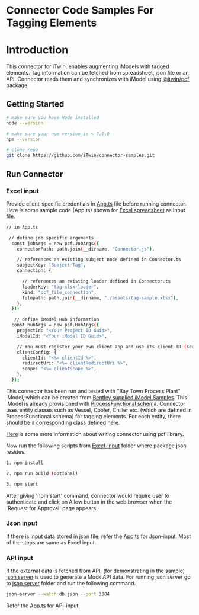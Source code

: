 # Connector Code Samples For Tagging Elements

# Introduction

This connector for iTwin, enables augmenting iModels with tagged elements. Tag information can be fetched from spreadsheet, json file or an API. Connector reads them and synchronizes with iModel using [@itwin/pcf](https://www.npmjs.com/package/@itwin/pcf) package.

## Getting Started

```sh
# make sure you have Node installed
node --version

# make sure your npm version is < 7.0.0
npm --version

# clone repo
git clone https://github.com/iTwin/connector-samples.git
```

## Run Connector

### Excel input

Provide client-specific credentials in [App.ts](./Excel-input/Connector/src/App.ts) file before running connector.
Here is some sample code (App.ts) shown for [Excel spreadsheet](./Excel-input/Connector/src/assets/tag-sample.xlsx) as input file.

```sh
// in App.ts

 // define job specific arguments
  const jobArgs = new pcf.JobArgs({
    connectorPath: path.join(__dirname, "Connector.js"),

    // references an existing subject node defined in Connector.ts
    subjectKey: "Subject-Tag",
    connection: {

      // references an existing loader defined in Connector.ts
      loaderKey: "tag-xlsx-loader",
      kind: "pcf_file_connection",
      filepath: path.join(__dirname, "./assets/tag-sample.xlsx"),
    },
  });

   // define iModel Hub information
  const hubArgs = new pcf.HubArgs({
    projectId: "<Your Project ID Guid>",
    iModelId: "<Your iModel ID Guid>",

    // You must register your own client app and use its client ID (see https://developer.bentley.com)
    clientConfig: {
      clientId: "<%= clientId %>",
      redirectUri: "<%= clientRedirectUri %>",
      scope: "<%= clientScope %>",
    },
  });
```

This connector has been run and tested with "Bay Town Process Plant" iModel, which can be created from [Bentley supplied iModel Samples](https://developer.bentley.com/create-imodel/).
This iModel is already provisioned with [ProcessFunctional schema](https://github.com/iTwin/bis-schemas/blob/master/Domains/3-DisciplineOther/Plant/ProcessFunctional.ecschema.xml). Connector uses entity classes such as Vessel, Cooler, Chiller etc. (which are defined in ProcessFunctional schema) for tagging elements. For each entity, there should be a corresponding class defined [here](./Excel-input/Connector/src/dmos/Elements.ts).

[Here](https://github.com/iTwin/connector-samples) is some more information about writing connector using pcf library.

Now run the following scripts from [Excel-input](./Excel-input/Connector) folder where package.json resides.

```sh
1. npm install

2. npm run build (optional)

3. npm start

```

After giving 'npm start' command, connector would require user to authenticate and click on Allow button in the web browser when the 'Request for Approval' page appears.

### Json input

If there is input data stored in json file, refer the [App.ts](./Json-input/Connector/src/App.ts) for Json-input. Most of the steps are same as Excel input.

### API input

If the external data is fetched from API, (for demonstrating in the sample) [json server](https://www.npmjs.com/package/json-server) is used to generate a Mock API data. For running json server go to [json server](./Api-input/Mock-API/json-server/) folder and run the following command.

```sh
json-server --watch db.json --port 3004
```

Refer the [App.ts](./Api-input/Connector/src/App.ts) for API-input.
